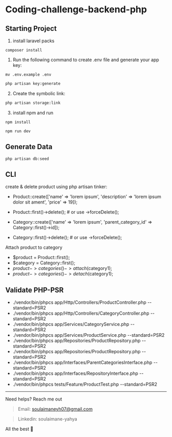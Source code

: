 # Coding-challenge-backend-php

## Starting Project

1. install laravel packs

```composer
composer install
```

1. Run the following command to create .env file and generate your app key:

```
mv .env.example .env
```


```bash
php artisan key:generate
```

2. Create the symbolic link:
```bash
php artisan storage:link
```

3. install npm and run

```npm
npm install
```

```npm
npm run dev
```

## Generate Data

```
php artisan db:seed
```

## CLI
create & delete product using php artisan tinker:
- Product::create(['name' => 'lorem ipsum', 'description' => 'lorem ipsum dolor sit ament', 'price' => 19]);
- Product::first()->delete(); # or use ->forceDelete();

- Category::create(['name' => 'lorem ipsum', 'parent_category_id' => Category::first()->id]);
- Category::first()->delete(); # or use ->forceDelete();

Attach product to category

- $product = Product::first();
- $category = Category::first();
- $product->categories()->attach($category1);
- $product->categories()->detach($category1);

## Validate PHP-PSR
- ./vendor/bin/phpcs app/Http/Controllers/ProductController.php --standard=PSR2
- ./vendor/bin/phpcs app/Http/Controllers/CategoryController.php --standard=PSR2
- ./vendor/bin/phpcs app/Services/CategoryService.php --standard=PSR2
- ./vendor/bin/phpcs app/Services/ProductService.php --standard=PSR2
- ./vendor/bin/phpcs app/Repositories/ProductRepository.php --standard=PSR2
- ./vendor/bin/phpcs app/Repositories/ProductRepository.php --standard=PSR2
- ./vendor/bin/phpcs app/Interfaces/ParentCategoriesInterface.php --standard=PSR2
- ./vendor/bin/phpcs app/Interfaces/RepositoryInterface.php --standard=PSR2
- ./vendor/bin/phpcs tests/Feature/ProductTest.php --standard=PSR2

----- 
Need helps? Reach me out

> Email: soulaimaneyh07@gmail.com

> Linkedin: soulaimane-yahya

All the best :beer:
